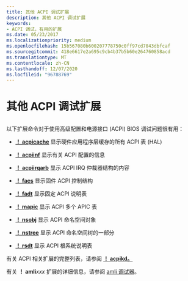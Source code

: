 ```yaml
---
title: 其他 ACPI 调试扩展
description: 其他 ACPI 调试扩展
keywords:
- ACPI 调试，有用的扩展
ms.date: 05/23/2017
ms.localizationpriority: medium
ms.openlocfilehash: 15b567080b600207778750c0ff97cd7043dbfcaf
ms.sourcegitcommit: 418e6617e2a695c9cb4b37b5b60e264760858acd
ms.translationtype: MT
ms.contentlocale: zh-CN
ms.lasthandoff: 12/07/2020
ms.locfileid: "96788769"
---
```

# <a name="other-acpi-debugging-extensions"></a>其他 ACPI 调试扩展


## <span id="ddk_other_acpi_debugging_extensions_dbg"></span><span id="DDK_OTHER_ACPI_DEBUGGING_EXTENSIONS_DBG"></span>


以下扩展命令对于使用高级配置和电源接口 (ACPI) BIOS 调试问题很有用：

-   [**！ acpicache**](-acpicache.md) 显示硬件应用程序层缓存的所有 ACPI 表 (HAL) 

-   [**！ acpiinf**](-acpiinf.md) 显示有关 ACPI 配置的信息

-   [**！ acpiirqarb**](-acpiirqarb.md) 显示 ACPI IRQ 仲裁器结构的内容

-   [**！ facs**](-facs.md) 显示固件 ACPI 控制结构

-   [**！ fadt**](-fadt.md) 显示固定 ACPI 说明表

-   [**！ mapic**](-mapic.md) 显示 ACPI 多个 APIC 表

-   [**！ nsobj**](-nsobj.md) 显示 ACPI 命名空间对象

-   [**！ nstree**](-nstree.md) 显示 ACPI 命名空间树的一部分

-   [**！ rsdt**](-rsdt.md) 显示 ACPI 根系统说明表

有关 ACPI 相关扩展的完整列表，请参阅 [**！ acpikd。**](-acpikd-help.md)

有关 **！ amli**_xxx_ 扩展的详细信息，请参阅 [amli 调试器](the-amli-debugger.md)。

 

 





